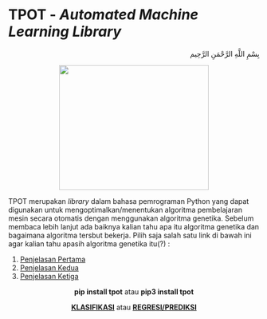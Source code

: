 # TPOT - <i>Automated Machine Learning Library</i> 

<p align="right">
بِسْمِ اللَّهِ الرَّحْمَنِ الرَّحِيم 
</p>
<p align="center"><img src="https://raw.githubusercontent.com/EpistasisLab/tpot/master/images/tpot-logo.jpg" height="250" width="300"/></p>

TPOT merupakan <i>library</i> dalam bahasa pemrograman Python yang dapat digunakan untuk mengoptimalkan/menentukan algoritma pembelajaran mesin secara otomatis dengan menggunakan algoritma genetika. Sebelum membaca lebih lanjut ada baiknya kalian tahu apa itu algoritma genetika dan bagaimana algoritma tersbut bekerja. Pilih saja salah satu link di bawah ini agar kalian tahu apasih algoritma genetika itu(?) :<br>
1. <a href="https://id.wikipedia.org/wiki/Algoritme_genetik">Penjelasan Pertama</a>
2. <a href="https://github.com/Rakhid16/Python-GA-TPOT/blob/master/Algoritma%20Genetika.pdf">Penjelasan Kedua</a>
3. <a href="https://www.youtube.com/watch?v=2mXcs-CNCB8">Penjelasan Ketiga</a>

<p align="center">
<b>pip install tpot</b> atau <b>pip3 install tpot</b>
</p>

<p align="center">
<b><a href="#">KLASIFIKASI</a></b> atau <b><a href="#">REGRESI/PREDIKSI</a></b>
</p>
